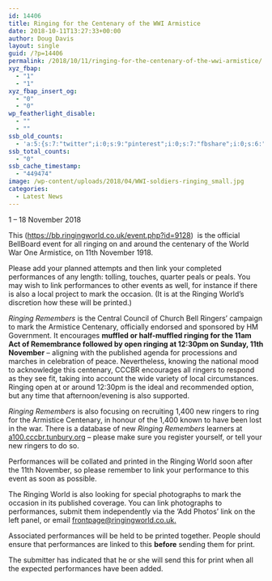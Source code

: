 ```yaml
---
id: 14406
title: Ringing for the Centenary of the WWI Armistice
date: 2018-10-11T13:27:33+00:00
author: Doug Davis
layout: single
guid: /?p=14406
permalink: /2018/10/11/ringing-for-the-centenary-of-the-wwi-armistice/
xyz_fbap:
  - "1"
  - "1"
xyz_fbap_insert_og:
  - "0"
  - "0"
wp_featherlight_disable:
  - ""
  - ""
ssb_old_counts:
  - 'a:5:{s:7:"twitter";i:0;s:9:"pinterest";i:0;s:7:"fbshare";i:0;s:6:"reddit";i:0;s:6:"tumblr";N;}'
ssb_total_counts:
  - "0"
ssb_cache_timestamp:
  - "449474"
image: /wp-content/uploads/2018/04/WWI-soldiers-ringing_small.jpg
categories:
  - Latest News
---
```

1 – 18 November 2018

This (<a href="https://bb.ringingworld.co.uk/event.php?id=9128" target="_blank" rel="noopener">https://bb.ringingworld.co.uk/event.php?id=9128</a>)  is the official BellBoard event for all ringing on and around the centenary of the World War One Armistice, on 11th November 1918.

Please add your planned attempts and then link your completed performances of any length: tolling, touches, quarter peals or peals. You may wish to link performances to other events as well, for instance if there is also a local project to mark the occasion. (It is at the Ringing World’s discretion how these will be printed.)

_Ringing Remembers_ is the Central Council of Church Bell Ringers’ campaign to mark the Armistice Centenary, officially endorsed and sponsored by HM Government. It encourages **muffled or half-muffled ringing for the 11am Act of Remembrance followed by open ringing at 12:30pm on Sunday, 11th November** – aligning with the published agenda for processions and marches in celebration of peace. Nevertheless, knowing the national mood to acknowledge this centenary, CCCBR encourages all ringers to respond as they see fit, taking into account the wide variety of local circumstances. Ringing open at or around 12:30pm is the ideal and recommended option, but any time that afternoon/evening is also supported.

_Ringing Remembers_ is also focusing on recruiting 1,400 new ringers to ring for the Armistice Centenary, in honour of the 1,400 known to have been lost in the war. There is a database of new _Ringing Remembers_ learners at <a href="https://a100.cccbr.tunbury.org" target="_blank" rel="noopener">a100.cccbr.tunbury.org</a> – please make sure you register yourself, or tell your new ringers to do so.

Performances will be collated and printed in the Ringing World soon after the 11th November, so please remember to link your performance to this event as soon as possible.

The Ringing World is also looking for special photographs to mark the occasion in its published coverage. You can link photographs to performances, submit them independently via the ‘Add Photos’ link on the left panel, or email [frontpage@ringingworld.co.uk.](mailto:frontpage@ringingworld.co.uk)

Associated performances will be held to be printed together. People should ensure that performances are linked to this **before** sending them for print.

The submitter has indicated that he or she will send this for print when all the expected performances have been added.
